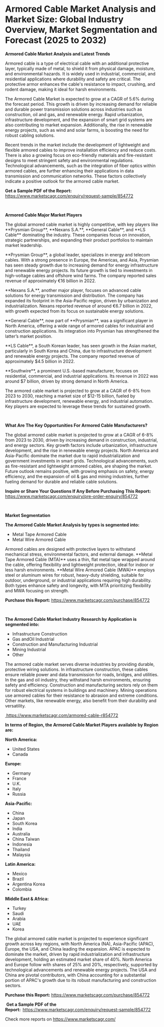 <p><h1>Armored Cable Market Analysis and Market Size: Global Industry Overview, Market Segmentation and Forecast (2025 to 2032)</h1></p><p><strong>Armored Cable Market Analysis and Latest Trends</strong></p>
<p><p>Armored cable is a type of electrical cable with an additional protective layer, typically made of metal, to shield it from physical damage, moisture, and environmental hazards. It is widely used in industrial, commercial, and residential applications where durability and safety are critical. The protective armor enhances the cable's resistance to impact, crushing, and rodent damage, making it ideal for harsh environments.</p><p>The Armored Cable Market is expected to grow at a CAGR of 5.6% during the forecast period. This growth is driven by increasing demand for reliable and durable power transmission solutions across industries such as construction, oil and gas, and renewable energy. Rapid urbanization, infrastructure development, and the expansion of smart grid systems are also contributing to market expansion. Additionally, the rise in renewable energy projects, such as wind and solar farms, is boosting the need for robust cabling solutions.</p><p>Recent trends in the market include the development of lightweight and flexible armored cables to improve installation efficiency and reduce costs. There is also a growing focus on eco-friendly materials and fire-resistant designs to meet stringent safety and environmental regulations. Technological advancements, such as the integration of fiber optics within armored cables, are further enhancing their applications in data transmission and communication networks. These factors collectively indicate a positive outlook for the armored cable market.</p></p>
<p><strong>Get a Sample PDF of the Report:&nbsp;</strong> <a href="https://www.marketscagr.com/enquiry/request-sample/854772?utm_campaign=2212&utm_medium=2&utm_source=Github&utm_content=ia&utm_term=26012025&utm_id=armored-cable">https://www.marketscagr.com/enquiry/request-sample/854772</a></p>
<p>&nbsp;</p>
<p><strong>Armored Cable Major Market Players</strong></p>
<p><p>The global armored cable market is highly competitive, with key players like **Prysmian Group**, **Nexans S.A.**, **General Cable**, and **LS Cable** dominating the industry. These companies focus on innovation, strategic partnerships, and expanding their product portfolios to maintain market leadership.</p><p>**Prysmian Group**, a global leader, specializes in energy and telecom cables. With a strong presence in Europe, the Americas, and Asia, Prysmian has seen steady growth due to increasing demand for energy infrastructure and renewable energy projects. Its future growth is tied to investments in high-voltage cables and offshore wind farms. The company reported sales revenue of approximately €16 billion in 2022.</p><p>**Nexans S.A.**, another major player, focuses on advanced cable solutions for energy transmission and distribution. The company has expanded its footprint in the Asia-Pacific region, driven by urbanization and industrialization. Nexans reported revenue of around €6.7 billion in 2022, with growth expected from its focus on sustainable energy solutions.</p><p>**General Cable**, now part of **Prysmian**, was a significant player in North America, offering a wide range of armored cables for industrial and construction applications. Its integration into Prysmian has strengthened the latter’s market position.</p><p>**LS Cable**, a South Korean leader, has seen growth in the Asian market, particularly in South Korea and China, due to infrastructure development and renewable energy projects. The company reported revenue of approximately $4.5 billion in 2022.</p><p>**Southwire**, a prominent U.S.-based manufacturer, focuses on residential, commercial, and industrial applications. Its revenue in 2022 was around $7 billion, driven by strong demand in North America.</p><p>The armored cable market is projected to grow at a CAGR of 6-8% from 2023 to 2030, reaching a market size of $12-15 billion, fueled by infrastructure development, renewable energy, and industrial automation. Key players are expected to leverage these trends for sustained growth.</p></p>
<p>&nbsp;</p>
<p><strong>What Are The Key Opportunities For Armored Cable Manufacturers?</strong></p>
<p><p>The global armored cable market is projected to grow at a CAGR of 6-8% from 2023 to 2030, driven by increasing demand in construction, industrial, and energy sectors. Key growth factors include urbanization, infrastructure development, and the rise in renewable energy projects. North America and Asia-Pacific dominate the market due to rapid industrialization and government investments in smart grids. Technological advancements, such as fire-resistant and lightweight armored cables, are shaping the market. Future outlook remains positive, with growing emphasis on safety, energy efficiency, and the expansion of oil & gas and mining industries, further fueling demand for durable and reliable cable solutions.</p></p>
<p><strong>Inquire or Share Your Questions If Any Before Purchasing This Report:</strong> <a href="https://www.marketscagr.com/enquiry/pre-order-enquiry/854772?utm_campaign=2212&utm_medium=2&utm_source=Github&utm_content=ia&utm_term=26012025&utm_id=armored-cable">https://www.marketscagr.com/enquiry/pre-order-enquiry/854772</a></p>
<p>&nbsp;</p>
<p><strong>Market Segmentation</strong></p>
<p><strong>The Armored Cable Market Analysis by types is segmented into:</strong></p>
<p><ul><li>Metal Tape Armored Cable</li><li>Metal Wire Armored Cable</li></ul></p>
<p><p>Armored cables are designed with protective layers to withstand mechanical stress, environmental factors, and external damage. **Metal Tape Armored Cable (MTA)** uses a thin, flat metal tape wrapped around the cable, offering flexibility and lightweight protection, ideal for indoor or less harsh environments. **Metal Wire Armored Cable (MWA)** employs steel or aluminum wires for robust, heavy-duty shielding, suitable for outdoor, underground, or industrial applications requiring high durability. Both types enhance safety and longevity, with MTA prioritizing flexibility and MWA focusing on strength.</p></p>
<p><strong>Purchase this Report:&nbsp;</strong><a href="https://www.marketscagr.com/purchase/854772?utm_campaign=2212&utm_medium=2&utm_source=Github&utm_content=ia&utm_term=26012025&utm_id=armored-cable">https://www.marketscagr.com/purchase/854772</a></p>
<p>&nbsp;</p>
<p><strong>The Armored Cable Market Industry Research by Application is segmented into:</strong></p>
<p><ul><li>Infrastructure Construction</li><li>Gas andOil Industrial</li><li>Construction and Manufacturing Industrial</li><li>Mining Industrial</li><li>Other</li></ul></p>
<p><p>The armored cable market serves diverse industries by providing durable, protective wiring solutions. In infrastructure construction, these cables ensure reliable power and data transmission for roads, bridges, and utilities. In the gas and oil industry, they withstand harsh environments, ensuring safety and efficiency. Construction and manufacturing sectors rely on them for robust electrical systems in buildings and machinery. Mining operations use armored cables for their resistance to abrasion and extreme conditions. Other markets, like renewable energy, also benefit from their durability and versatility.</p></p>
<p><a href="https://www.marketscagr.com/armored-cable-r854772?utm_campaign=2212&utm_medium=2&utm_source=Github&utm_content=ia&utm_term=26012025&utm_id=armored-cable">&nbsp;https://www.marketscagr.com/armored-cable-r854772</a></p>
<p><strong>In terms of Region, the Armored Cable Market Players available by Region are:</strong></p>
<p>
    <p> <strong> North America: </strong>
        <ul>
            <li>United States</li>
            <li>Canada</li>
        </ul>
        </p> 
    <p> <strong> Europe: </strong>
        <ul>
            <li>Germany</li>
            <li>France</li>
            <li>U.K.</li>
            <li>Italy</li>
            <li>Russia</li>
        </ul>
        </p> 
    <p> <strong> Asia-Pacific: </strong>
        <ul>
            <li>China</li>
            <li>Japan</li>
            <li>South Korea</li>
            <li>India</li>
            <li>Australia</li>
            <li>China Taiwan</li>
            <li>Indonesia</li>
            <li>Thailand</li>
            <li>Malaysia</li>
        </ul>
        </p> 
    <p> <strong> Latin America: </strong>
        <ul>
            <li>Mexico</li>
            <li>Brazil</li>
            <li>Argentina Korea</li>
            <li>Colombia</li>
        </ul>
        </p> 
    <p> <strong> Middle East & Africa: </strong>
        <ul>
            <li>Turkey</li>
            <li>Saudi</li>
            <li>Arabia</li>
            <li>UAE</li>
            <li>Korea</li>
        </ul>
    </p>
    </p>
<p><p>The global armored cable market is projected to experience significant growth across key regions, with North America (NA), Asia-Pacific (APAC), Europe, the USA, and China leading the expansion. APAC is expected to dominate the market, driven by rapid industrialization and infrastructure development, holding an estimated market share of 40%. North America and Europe follow with shares of 25% and 20%, respectively, supported by technological advancements and renewable energy projects. The USA and China are pivotal contributors, with China accounting for a substantial portion of APAC's growth due to its robust manufacturing and construction sectors.</p></p>
<p><strong>Purchase this Report: </strong><a href="https://www.marketscagr.com/purchase/854772?utm_campaign=2212&utm_medium=2&utm_source=Github&utm_content=ia&utm_term=26012025&utm_id=armored-cable">https://www.marketscagr.com/purchase/854772</a></p>
<p>&nbsp;<strong>Get a Sample PDF of the Report:&nbsp;&nbsp;</strong><a href="https://www.marketscagr.com/enquiry/request-sample/854772?utm_campaign=2212&utm_medium=2&utm_source=Github&utm_content=ia&utm_term=26012025&utm_id=armored-cable">https://www.marketscagr.com/enquiry/request-sample/854772</a></p>
<p><strong></strong></p>
<p>Check more reports on <a href="https://www.marketscagr.com/?utm_campaign=2212&utm_medium=2&utm_source=Github&utm_content=ia&utm_term=26012025&utm_id=armored-cable">https://www.marketscagr.com/</a></p>